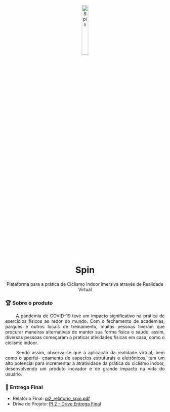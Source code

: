 <!--- Logo, Título e Descrição -->
<div align="center">
    <img width=20% src="https://user-images.githubusercontent.com/38890440/218745249-00f0fff4-227e-45c0-aaee-385bc74c1aad.png" alt="Spin" class="lg">
</div>


<h1 align="center">Spin</h1>

<p align="center">Plataforma para a prática de Ciclismo Indoor imersiva através de Realidade Virtual</p>

### 🏆 Sobre o produto
<p style="text-align: justify;">&emsp;&emsp; 
A pandemia de COVID-19 teve um impacto significativo na prática de exercícios
físicos ao redor do mundo. Com o fechamento de academias, parques e outros locais de
treinamento, muitas pessoas tiveram que procurar maneiras alternativas de manter sua
forma física e saúde. assim, diversas pessoas começaram a praticar atividades físicas em
casa, como o ciclismo indoor.
</p>

<p style="text-align: justify;">&emsp;&emsp; 
Sendo assim, observa-se que a aplicação da realidade virtual, bem como o aperfei-
çoamento de aspectos estruturais e eletrônicos, tem um alto potencial para incrementar
a atratividade da prática do ciclismo indoor, desenvolvendo um produto inovador e de
grande impacto na vida do usuário.
</p>

### 🚀 Entrega Final

- Relatório Final: [pi2_relatorio_spin.pdf](https://github.com/PI-2-Spinning/Spin-Mobile/files/10732807/pi2_relatorio_spin.pdf)
- Drive do Projeto: [PI 2 - Drive Entrega Final](https://drive.google.com/drive/folders/1YWmIjEk20VuwQo6i_AMh3VKQson7TZkG)
